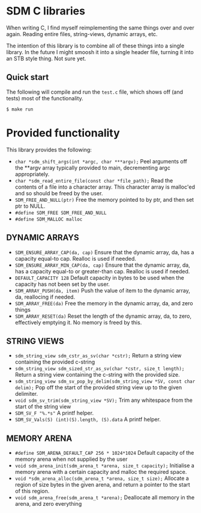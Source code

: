 # SDM C libraries

When writing C, I find myself reimplementing the same things over and over again.  Reading entire files, string-views, dynamic arrays, etc.

The intention of this library is to combine all of these things into a single library.  In the future I might smoosh it into a single header file, turning it into an STB style thing.  Not sure yet.

## Quick start

The following will compile and run the `test.c` file, which shows off (and tests) most of the functionality.

```console
$ make run
```
# Provided functionality

This library provides the following:

- `char *sdm_shift_args(int *argc, char ***argv);`      Peel arguments off the **argv array typically provided to main, decrementing argc appropriately.
- `char *sdm_read_entire_file(const char *file_path);`  Read the contents of a file into a character array. This character array is malloc'ed and so should be freed by the user.
- `SDM_FREE_AND_NULL(ptr)`                              Free the memory pointed to by ptr, and then set ptr to NULL.
- `#define SDM_FREE SDM_FREE_AND_NULL`
- `#define SDM_MALLOC malloc`

## DYNAMIC ARRAYS

- `SDM_ENSURE_ARRAY_CAP(da, cap)`       Ensure that the dynamic array, da, has a capacity equal-to cap. Realloc is used if needed.
- `SDM_ENSURE_ARRAY_MIN_CAP(da, cap)`   Ensure that the dynamic array, da, has a capacity equal-to or greater-than cap. Realloc is used if needed.
- `DEFAULT_CAPACITY 128`                Default capacity in bytes to be used when the capacity has not been set by the user.
- `SDM_ARRAY_PUSH(da, item)`            Push the value of item to the dynamic array, da, reallocing if needed.
- `SDM_ARRAY_FREE(da)`                  Free the memory in the dynamic array, da, and zero things
- `SDM_ARRAY_RESET(da)`                 Reset the length of the dynamic array, da, to zero, effectively emptying it. No memory is freed by this.

## STRING VIEWS

- `sdm_string_view sdm_cstr_as_sv(char *cstr);`                                 Return a string view containing the provided c-string
- `sdm_string_view sdm_sized_str_as_sv(char *cstr, size_t length);`             Return a string view containing the c-string with the provided size.
- `sdm_string_view sdm_sv_pop_by_delim(sdm_string_view *SV, const char delim);` Pop off the start of the provided string view up to the given delimiter.
- `void sdm_sv_trim(sdm_string_view *SV);`                                      Trim any whitespace from the start of the string view
- `SDM_SV_F "%.*s"`                                                             A printf helper.
- `SDM_SV_Vals(S) (int)(S).length, (S).data`                                    A printf helper.

## MEMORY ARENA

- `#define SDM_ARENA_DEFAULT_CAP 256 * 1024*1024`              Default capacity of the memory arena when not supplied by the user
- `void sdm_arena_init(sdm_arena_t *arena, size_t capacity);`  Initialise a memory arena with a certain capacity and malloc the required space.
- `void *sdm_arena_alloc(sdm_arena_t *arena, size_t size);`    Allocate a region of size bytes in the given arena, and return a pointer to the start of this region.
- `void sdm_arena_free(sdm_arena_t *arena);`                   Deallocate all memory in the arena, and zero everything

